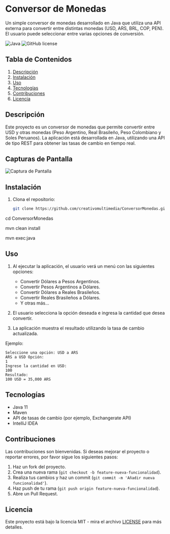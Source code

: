 # Conversor de Monedas

Un simple conversor de monedas desarrollado en Java que utiliza una API externa para convertir entre distintas monedas (USD, ARS, BRL, COP, PEN). El usuario puede seleccionar entre varias opciones de conversión.

![Java](https://img.shields.io/badge/Java-11-blue)
![GitHub license](https://img.shields.io/github/license/creativomultimedia/ConversorMonedas)

## Tabla de Contenidos
1. [Descripción](#descripción)
2. [Instalación](#instalación)
3. [Uso](#uso)
4. [Tecnologías](#tecnologías)
5. [Contribuciones](#contribuciones)
6. [Licencia](#licencia)

## Descripción

Este proyecto es un conversor de monedas que permite convertir entre USD y otras monedas (Peso Argentino, Real Brasileño, Peso Colombiano y Soles Peruanos). La aplicación está desarrollada en Java, utilizando una API de tipo REST para obtener las tasas de cambio en tiempo real.

## Capturas de Pantalla

![Captura de Pantalla](ruta-a-imagen.png)

## Instalación

1. Clona el repositorio:

   ```bash
   git clone https://github.com/creativomultimedia/ConversorMonedas.git

cd ConversorMonedas

mvn clean install

mvn exec:java

## Uso

1. Al ejecutar la aplicación, el usuario verá un menú con las siguientes opciones:
    - Convertir Dólares a Pesos Argentinos.
    - Convertir Pesos Argentinos a Dólares.
    - Convertir Dólares a Reales Brasileños.
    - Convertir Reales Brasileños a Dólares.
    - Y otras más...

2. El usuario selecciona la opción deseada e ingresa la cantidad que desea convertir.
3. La aplicación muestra el resultado utilizando la tasa de cambio actualizada.

Ejemplo:

    Seleccione una opción: USD a ARS
    ARS a USD Opción:
    1 
    Ingrese la cantidad en USD:
    100 
    Resultado: 
    100 USD = 35,000 ARS

## Tecnologías

- Java 11
- Maven
- API de tasas de cambio (por ejemplo, Exchangerate API)
- IntelliJ IDEA

## Contribuciones

Las contribuciones son bienvenidas. Si deseas mejorar el proyecto o reportar errores, por favor sigue los siguientes pasos:

1. Haz un fork del proyecto.
2. Crea una nueva rama (`git checkout -b feature-nueva-funcionalidad`).
3. Realiza tus cambios y haz un commit (`git commit -m 'Añadir nueva funcionalidad'`).
4. Haz push de tu rama (`git push origin feature-nueva-funcionalidad`).
5. Abre un Pull Request.

## Licencia

Este proyecto está bajo la licencia MIT - mira el archivo [LICENSE](LICENSE) para más detalles.
